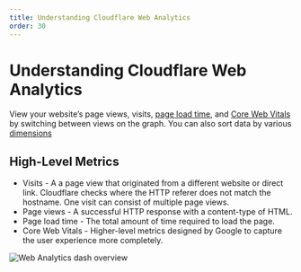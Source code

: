 ```yaml
---
title: Understanding Cloudflare Web Analytics
order: 30
---
```


# Understanding Cloudflare Web Analytics

View your website’s page views, visits, [page load time](understanding-web-analytics/page-load-time-summary), and [Core Web Vitals](understanding-web-analytics/core-web-vitals) by switching between views on the graph. You can also sort data by various [dimensions](understanding-web-analytics/dimensions)

## High-Level Metrics

<ul>
<li>Visits - A a page view that originated from a different website or direct link. Cloudflare checks where the HTTP referer does not match the hostname. One visit can consist of multiple page views.
</li>
<li>Page views - A successful HTTP response with a content-type of HTML.</li>
<li>Page load time - The total amount of time required to load the page.</li>
<li>Core Web Vitals - Higher-level metrics designed by Google to capture the user experience more completely. </li>
</ul>

![Web Analytics dash overview](../../static/images/dash-web_analytics-overview.png)